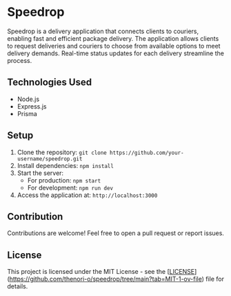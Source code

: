 # Speedrop

Speedrop is a delivery application that connects clients to couriers, enabling fast and efficient package delivery. The application allows clients to request deliveries and couriers to choose from available options to meet delivery demands. Real-time status updates for each delivery streamline the process.

## Technologies Used
- Node.js
- Express.js
- Prisma

## Setup
1. Clone the repository: `git clone https://github.com/your-username/speedrop.git`
2. Install dependencies: `npm install`
3. Start the server:
   - For production: `npm start`
   - For development: `npm run dev`
4. Access the application at: `http://localhost:3000`

## Contribution
Contributions are welcome! Feel free to open a pull request or report issues.

## License
This project is licensed under the MIT License - see the [[LICENSE](LICENSE)](https://github.com/thenori-o/speedrop/tree/main?tab=MIT-1-ov-file) file for details.
